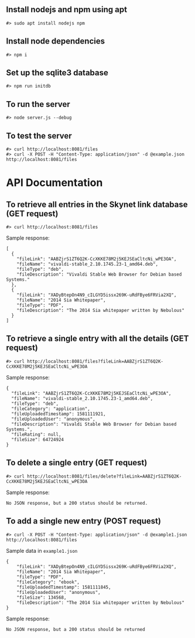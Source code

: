 ## Install nodejs and npm using apt
```
#> sudo apt install nodejs npm
```

## Install node dependencies
```
#> npm i
```

## Set up the sqlite3 database
```
#> npm run initdb
```

## To run the server
```
#> node server.js --debug
```

## To test the server
```
#> curl http://localhost:8081/files
#> curl -X POST -H "Content-Type: application/json" -d @example.json http://localhost:8081/files
```

# API Documentation
## To retrieve all entries in the Skynet link database (GET request)
```
#> curl http://localhost:8081/files
```
Sample response:
```
[
  {
    "fileLink": "AABZjrS1ZT6Q2K-CcXKKE78M2j5KEJSEaCltcNi_wPE3OA",
    "fileName": "vivaldi-stable_2.10.1745.23-1_amd64.deb",
    "fileType": "deb",
    "fileDescription": "Vivaldi Stable Web Browser for Debian based Systems."
  },
  {
    "fileLink": "XADyBtepOn4N9_cILGYD5issx269K-uRdFBye6FRVia2XQ",
    "fileName": "2014 Sia Whitepaper",
    "fileType": "PDF",
    "fileDescription": "The 2014 Sia whitepaper written by Nebulous"
  }
]
```

## To retrieve a single entry with all the details (GET request)
```
#> curl http://localhost:8081/files?fileLink=AABZjrS1ZT6Q2K-CcXKKE78M2j5KEJSEaCltcNi_wPE3OA
```
Sample response:
```
{
  "fileLink": "AABZjrS1ZT6Q2K-CcXKKE78M2j5KEJSEaCltcNi_wPE3OA",
  "fileName": "vivaldi-stable_2.10.1745.23-1_amd64.deb",
  "fileType": "deb",
  "fileCategory": "application",
  "fileUploadedTimestamp": 1581111921,
  "fileUploadedUser": "anonymous",
  "fileDescription": "Vivaldi Stable Web Browser for Debian based Systems.",
  "fileRating": null,
  "fileSize": 64724924
}
```

## To delete a single entry (GET request)
```
#> curl http://localhost:8081/files/delete?fileLink=AABZjrS1ZT6Q2K-CcXKKE78M2j5KEJSEaCltcNi_wPE3OA
```
Sample response:
```
No JSON response, but a 200 status should be returned.
```

## To add a single new entry (POST request)
```
#> curl -X POST -H "Content-Type: application/json" -d @example1.json http://localhost:8081/files
```
Sample data in `example1.json`
```
{
    "fileLink": "XADyBtepOn4N9_cILGYD5issx269K-uRdFBye6FRVia2XQ",
    "fileName": "2014 Sia Whitepaper",
    "fileType": "PDF",
    "fileCategory": "ebook",
    "fileUploadedTimestamp": 1581111845,
    "fileUploadedUser": "anonymous",
    "fileSize": 134568,
    "fileDescription": "The 2014 Sia whitepaper written by Nebulous"
}
```
Sample response:
```
No JSON response, but a 200 status should be returned
```
